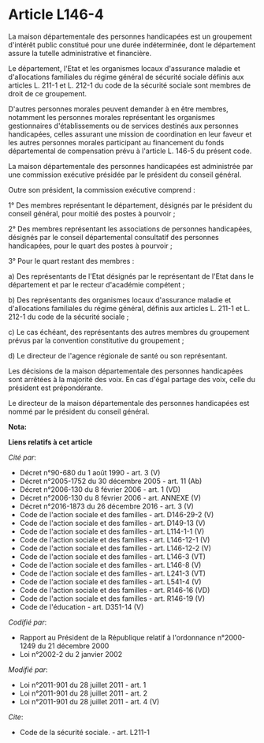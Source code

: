 # Article L146-4

La maison départementale des personnes handicapées est un groupement d'intérêt public constitué pour une durée indéterminée,
dont le département assure la tutelle administrative et financière.

Le département, l'Etat et les organismes locaux d'assurance maladie et d'allocations familiales du régime général de sécurité
sociale définis aux articles L. 211-1 et L. 212-1 du code de la sécurité sociale sont membres de droit de ce groupement.

D'autres personnes morales peuvent demander à en être membres, notamment les personnes morales représentant les organismes
gestionnaires d'établissements ou de services destinés aux personnes handicapées, celles assurant une mission de coordination
en leur faveur et les autres personnes morales participant au financement du fonds départemental de compensation prévu à
l'article L. 146-5 du présent code.

La maison départementale des personnes handicapées est administrée par une commission exécutive présidée par le président du
conseil général.

Outre son président, la commission exécutive comprend :

1° Des membres représentant le département, désignés par le président du conseil général, pour moitié des postes à pourvoir ;

2° Des membres représentant les associations de personnes handicapées, désignés par le conseil départemental consultatif des
personnes handicapées, pour le quart des postes à pourvoir ;

3° Pour le quart restant des membres :

a) Des représentants de l'Etat désignés par le représentant de l'Etat dans le département et par le recteur d'académie
compétent ;

b) Des représentants des organismes locaux d'assurance maladie et d'allocations familiales du régime général, définis aux
articles L. 211-1 et L. 212-1 du code de la sécurité sociale ;

c) Le cas échéant, des représentants des autres membres du groupement prévus par la convention constitutive du groupement ;

d) Le directeur de l'agence régionale de santé ou son représentant. 

Les décisions de la maison départementale des personnes handicapées sont arrêtées à la majorité des voix. En cas d'égal
partage des voix, celle du président est prépondérante.

Le directeur de la maison départementale des personnes handicapées est nommé par le président du conseil général.

**Nota:**



**Liens relatifs à cet article**

_Cité par_:

  - Décret n°90-680 du 1 août 1990 - art. 3 (V)
  - Décret n°2005-1752 du 30 décembre 2005 - art. 11 (Ab)
  - Décret n°2006-130 du 8 février 2006 - art. 1 (VD)
  - Décret n°2006-130 du 8 février 2006 - art. ANNEXE (V)
  - Décret n°2016-1873 du 26 décembre 2016 - art. 3 (V)
  - Code de l'action sociale et des familles - art. D146-29-2 (V)
  - Code de l'action sociale et des familles - art. D149-13 (V)
  - Code de l'action sociale et des familles - art. L114-1-1 (V)
  - Code de l'action sociale et des familles - art. L146-12-1 (V)
  - Code de l'action sociale et des familles - art. L146-12-2 (V)
  - Code de l'action sociale et des familles - art. L146-3 (VT)
  - Code de l'action sociale et des familles - art. L146-8 (V)
  - Code de l'action sociale et des familles - art. L241-3 (VT)
  - Code de l'action sociale et des familles - art. L541-4 (V)
  - Code de l'action sociale et des familles - art. R146-16 (VD)
  - Code de l'action sociale et des familles - art. R146-19 (V)
  - Code de l'éducation - art. D351-14 (V)

_Codifié par_:

  - Rapport au Président de la République relatif à l'ordonnance n°2000-1249 du 21 décembre 2000
  - Loi n°2002-2 du 2 janvier 2002

_Modifié par_:

  - Loi n°2011-901 du 28 juillet 2011 - art. 1
  - Loi n°2011-901 du 28 juillet 2011 - art. 2
  - Loi n°2011-901 du 28 juillet 2011 - art. 4 (V)

_Cite_:

  - Code de la sécurité sociale. - art. L211-1
